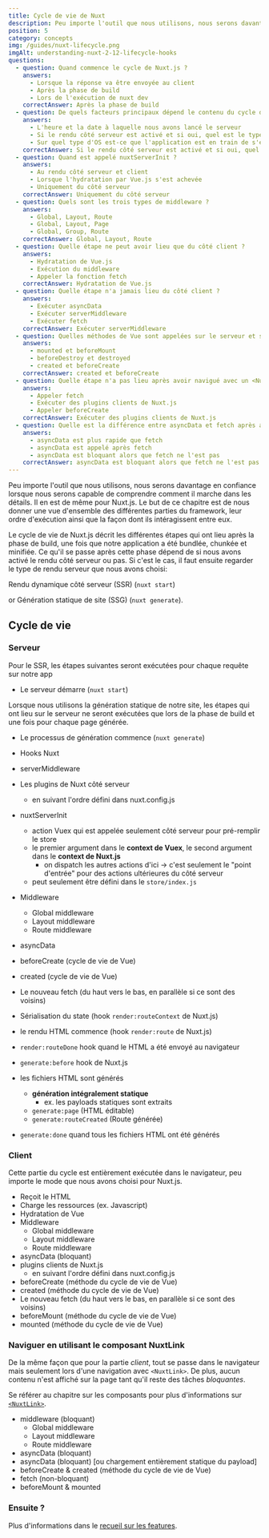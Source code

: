 ```yaml
---
title: Cycle de vie de Nuxt
description: Peu importe l'outil que nous utilisons, nous serons davantage en confiance lorsque nous serons capable de comprendre comment il marche dans les détails. Il en est de même pour Nuxt.js.
position: 5
category: concepts
img: /guides/nuxt-lifecycle.png
imgAlt: understanding-nuxt-2-12-lifecycle-hooks
questions:
  - question: Quand commence le cycle de Nuxt.js ?
    answers:
      - Lorsque la réponse va être envoyée au client
      - Après la phase de build
      - Lors de l'exécution de nuxt dev
    correctAnswer: Après la phase de build
  - question: De quels facteurs principaux dépend le contenu du cycle de vie de Nuxt ?
    answers:
      - L'heure et la date à laquelle nous avons lancé le serveur
      - Si le rendu côté serveur est activé et si oui, quel est le type utilisé.
      - Sur quel type d'OS est-ce que l'application est en train de s'exécuter.
    correctAnswer: Si le rendu côté serveur est activé et si oui, quel est le type utilisé.
  - question: Quand est appelé nuxtServerInit ?
    answers:
      - Au rendu côté serveur et client
      - Lorsque l'hydratation par Vue.js s'est achevée
      - Uniquement du côté serveur
    correctAnswer: Uniquement du côté serveur
  - question: Quels sont les trois types de middleware ?
    answers:
      - Global, Layout, Route
      - Global, Layout, Page
      - Global, Group, Route
    correctAnswer: Global, Layout, Route
  - question: Quelle étape ne peut avoir lieu que du côté client ?
    answers:
      - Hydratation de Vue.js
      - Exécution du middleware
      - Appeler la fonction fetch
    correctAnswer: Hydratation de Vue.js
  - question: Quelle étape n'a jamais lieu du côté client ?
    answers:
      - Exécuter asyncData
      - Exécuter serverMiddleware
      - Exécuter fetch
    correctAnswer: Exécuter serverMiddleware
  - question: Quelles méthodes de Vue sont appelées sur le serveur et sur le client ?
    answers:
      - mounted et beforeMount
      - beforeDestroy et destroyed
      - created et beforeCreate
    correctAnswer: created et beforeCreate
  - question: Quelle étape n'a pas lieu après avoir navigué avec un <NuxtLink> ?
    answers:
      - Appeler fetch
      - Exécuter des plugins clients de Nuxt.js
      - Appeler beforeCreate
    correctAnswer: Exécuter des plugins clients de Nuxt.js
  - question: Quelle est la différence entre asyncData et fetch après avoir navigué via un <NuxtLink> ?
    answers:
      - asyncData est plus rapide que fetch
      - asyncData est appelé après fetch
      - asyncData est bloquant alors que fetch ne l'est pas
    correctAnswer: asyncData est bloquant alors que fetch ne l'est pas
---
```


<app-modal :src="img" :alt="imgAlt"></app-modal>

Peu importe l'outil que nous utilisons, nous serons davantage en confiance lorsque nous serons capable de comprendre comment il marche dans les détails. Il en est de même pour Nuxt.js. Le but de ce chapitre est de nous donner une vue d'ensemble des différentes parties du framework, leur ordre d'exécution ainsi que la façon dont ils intéragissent entre eux.

Le cycle de vie de Nuxt.js décrit les différentes étapes qui ont lieu après la phase de build, une fois que notre application a été bundlée, chunkée et minifiée. Ce qu'il se passe après cette phase dépend de si nous avons activé le rendu côté serveur ou pas. Si c'est le cas, il faut ensuite regarder le type de rendu serveur que nous avons choisi:

Rendu dynamique côté serveur (SSR) (`nuxt start`)

or Génération statique de site (SSG) (`nuxt generate`).

## Cycle de vie

### Serveur

Pour le SSR, les étapes suivantes seront exécutées pour chaque requête sur notre app

- Le serveur démarre (`nuxt start`)

Lorsque nous utilisons la génération statique de notre site, les étapes qui ont lieu sur le serveur ne seront exécutées que lors de la phase de build et une fois pour chaque page générée.

- Le processus de génération commence (`nuxt generate`)

- Hooks Nuxt
- serverMiddleware
- Les plugins de Nuxt côté serveur
  - en suivant l'ordre défini dans nuxt.config.js
- nuxtServerInit
  - action Vuex qui est appelée seulement côté serveur pour pré-remplir le store
  - le premier argument dans le **context de Vuex**, le second argument dans le **context de Nuxt.js**
    - on dispatch les autres actions d'ici → c'est seulement le "point d'entrée" pour des actions ultérieures du côté serveur
  - peut seulement être défini dans le `store/index.js`
- Middleware
  - Global middleware
  - Layout middleware
  - Route middleware
- asyncData
- beforeCreate (cycle de vie de Vue)
- created (cycle de vie de Vue)
- Le nouveau fetch (du haut vers le bas, en parallèle si ce sont des voisins)
- Sérialisation du state (hook `render:routeContext` de Nuxt.js)

- le rendu HTML commence (hook `render:route` de Nuxt.js)

- `render:routeDone` hook quand le HTML a été envoyé au navigateur

- `generate:before` hook de Nuxt.js
- les fichiers HTML sont générés
  - **génération intégralement statique**
    - ex. les payloads statiques sont extraits
  - `generate:page` (HTML éditable)
  - `generate:routeCreated` (Route générée)
- `generate:done` quand tous les fichiers HTML ont été générés

### Client

Cette partie du cycle est entièrement exécutée dans le navigateur, peu importe le mode que nous avons choisi pour Nuxt.js.

- Reçoit le HTML
- Charge les ressources (ex. Javascript)
- Hydratation de Vue
- Middleware
  - Global middleware
  - Layout middleware
  - Route middleware
- asyncData (bloquant)
- plugins clients de Nuxt.js
  - en suivant l'ordre défini dans nuxt.config.js
- beforeCreate (méthode du cycle de vie de Vue)
- created (méthode du cycle de vie de Vue)
- Le nouveau fetch (du haut vers le bas, en parallèle si ce sont des voisins)
- beforeMount (méthode du cycle de vie de Vue)
- mounted (méthode du cycle de vie de Vue)

### Naviguer en utilisant le composant NuxtLink

De la même façon que pour la partie _client_, tout se passe dans le navigateur mais seulement lors d'une navigation avec `<NuxtLink>`. De plus, aucun contenu n'est affiché sur la page tant qu'il reste des tâches _bloquantes_.

<base-alert type="info">

Se référer au chapitre sur les composants pour plus d'informations sur [`<NuxtLink>`](/guides/features/nuxt-components#the-nuxtlink-component).

</base-alert>

- middleware (bloquant)
  - Global middleware
  - Layout middleware
  - Route middleware
- asyncData (bloquant)
- asyncData (bloquant) [ou chargement entièrement statique du payload]
- beforeCreate & created (méthode du cycle de vie de Vue)
- fetch (non-bloquant)
- beforeMount & mounted

### Ensuite ?

<base-alert type="next">

Plus d'informations dans le [recueil sur les features](/guides/features/rendering-modes).

</base-alert>

<quiz :questions="questions"></quiz>
